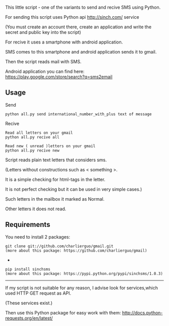 
This little script - one of the variants to send and recive SMS using Python.

For sending this script uses Python api http://sinch.com/ service

(You must create an account there,
 create an application
 and write the secret and public key into the script)

For recive it uses a smartphone with android application.

SMS comes to this smartphone and android application sends it to gmail.

Then the script reads mail with SMS.

Android application you can find here:
https://play.google.com/store/search?q=sms2email

Usage
-----

Send

    python all.py send international_number_with_plus text of message

Recive

    Read all letters on your gmail
    python all.py recive all

    Read new ( unread )letters on your gmail
    python all.py recive new

Script reads plain text letters that considers sms.

(Letters without constructions such as \< something \>.

 It is a simple checking for html-tags in the letter.

 It is not perfect checking but it can be used in very simple cases.)

Such letters in the mailbox it marked as Normal.

Оther letters it does not read.

Requirements
------------

You need to install 2 packages:

	git clone git://github.com/charlierguo/gmail.git
	(more about this package: https://github.com/charlierguo/gmail)

+

	pip install sinchsms
	(more about this package: https://pypi.python.org/pypi/sinchsms/1.0.3)


---------------------------------------


If my script is not suitable for any reason,
I advise look for services,which used HTTP GET request as API.

(These services exist.)

Then use this Python package for easy work with them:
	http://docs.python-requests.org/en/latest/
